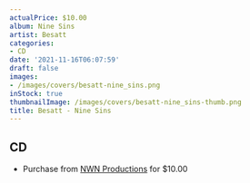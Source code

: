 ```yaml
---
actualPrice: $10.00
album: Nine Sins
artist: Besatt
categories:
- CD
date: '2021-11-16T06:07:59'
draft: false
images:
- /images/covers/besatt-nine_sins.png
inStock: true
thumbnailImage: /images/covers/besatt-nine_sins-thumb.png
title: Besatt - Nine Sins
---
```


## CD
* Purchase from [NWN Productions](http://shop.nwnprod.com/index.php?route=product/product&path=93&product_id=19158&sort=pd.name&order=ASC) for $10.00
